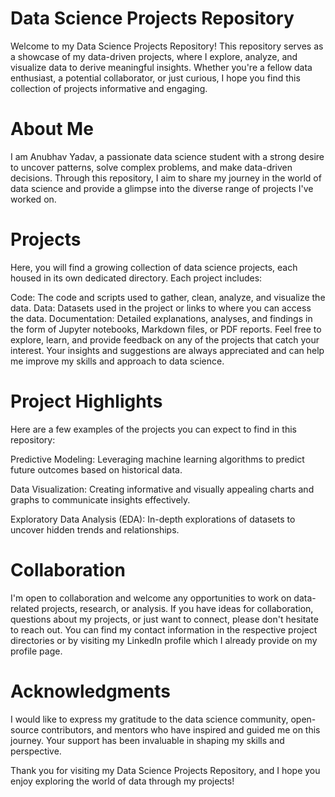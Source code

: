 # Data Science Projects Repository
Welcome to my Data Science Projects Repository! This repository serves as a showcase of my data-driven projects, where I explore, analyze, and visualize data to derive meaningful insights. Whether you're a fellow data enthusiast, a potential collaborator, or just curious, I hope you find this collection of projects informative and engaging.
# About Me
I am Anubhav Yadav, a passionate data science student with a strong desire to uncover patterns, solve complex problems, and make data-driven decisions. Through this repository, I aim to share my journey in the world of data science and provide a glimpse into the diverse range of projects I've worked on.
# Projects
Here, you will find a growing collection of data science projects, each housed in its own dedicated directory. Each project includes:

Code: The code and scripts used to gather, clean, analyze, and visualize the data.
Data: Datasets used in the project or links to where you can access the data.
Documentation: Detailed explanations, analyses, and findings in the form of Jupyter notebooks, Markdown files, or PDF reports.
Feel free to explore, learn, and provide feedback on any of the projects that catch your interest. Your insights and suggestions are always appreciated and can help me improve my skills and approach to data science.

# Project Highlights
Here are a few examples of the projects you can expect to find in this repository:

Predictive Modeling: Leveraging machine learning algorithms to predict future outcomes based on historical data.

Data Visualization: Creating informative and visually appealing charts and graphs to communicate insights effectively.

Exploratory Data Analysis (EDA): In-depth explorations of datasets to uncover hidden trends and relationships.

# Collaboration
I'm open to collaboration and welcome any opportunities to work on data-related projects, research, or analysis. If you have ideas for collaboration, questions about my projects, or just want to connect, please don't hesitate to reach out. You can find my contact information in the respective project directories or by visiting my LinkedIn profile which I already provide on my profile page.

# Acknowledgments
I would like to express my gratitude to the data science community, open-source contributors, and mentors who have inspired and guided me on this journey. Your support has been invaluable in shaping my skills and perspective.

Thank you for visiting my Data Science Projects Repository, and I hope you enjoy exploring the world of data through my projects!
